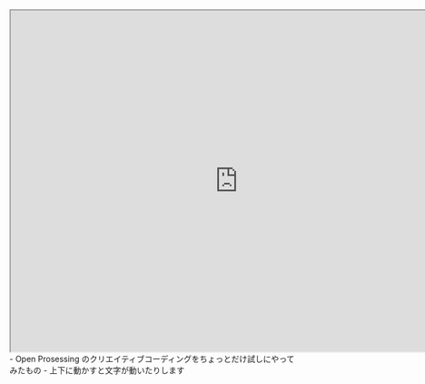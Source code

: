 <iframe src="https://www.openprocessing.org/sketch/946205/embed/" width="800" height="600"></iframe>
- Open Prosessing のクリエイティブコーディングをちょっとだけ試しにやってみたもの
- 上下に動かすと文字が動いたりします
